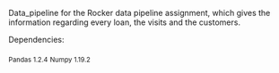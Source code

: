 Data_pipeline for the Rocker data pipeline assignment, which gives the information regarding every loan, the visits and the customers.

Dependencies:

<sub>Pandas 1.2.4</sub>
<sub>Numpy 1.19.2</sub>


